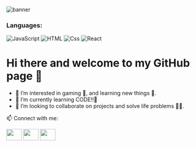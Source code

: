   <img src="https://media1.giphy.com/media/v1.Y2lkPTc5MGI3NjExaHU1MjB6NjM3cTVwMWNsYW5tcHY5eDBkdHZyZnN5cTVycjc2MThkOSZlcD12MV9pbnRlcm5hbF9naWZfYnlfaWQmY3Q9Zw/ig3awOhuuVdNUdWOLE/giphy.gif" alt="banner" />

<h3>Languages:</h3>

<p>
  
  <img alt="JavaScript" src="https://img.shields.io/badge/JavaScript-F7DF1E?logo=javascript&logoColor=white&style=for-the-badge" />
  <img alt="HTML" src="https://img.shields.io/badge/HTML-E34F26?logo=html5&logoColor=white&style=for-the-badge" />
  <img alt="Css" src="https://img.shields.io/badge/CSS-1572B6?logo=css3&logoColor=white&style=for-the-badge" />
  <img alt="React" src="https://img.shields.io/badge/React-61DAFB?logo=react&logoColor=white&style=for-the-badge" />

</p>

# Hi there and welcome to my GitHub page 👋
- 👀 I’m interested in gaming 👾, and learning new things 🤯.
- 🌱 I’m currently learning CODE!!🤮
- 💞️ I’m looking to collaborate on projects and solve life problems 👊👊.
  
📫 Connect with me:
<p align="left">
<a href="www.linkedin.com/in/tri-huynh0221/" target="blank"><img align="center" src="https://cdn.jsdelivr.net/npm/simple-icons@3.0.1/icons/linkedin.svg" alt="" height="30" width="40" /></a>
<a href="www.instagram.com/ud.krvm/" target="blank"><img align="center" src="https://cdn.jsdelivr.net/npm/simple-icons@3.0.1/icons/instagram.svg" alt="" height="30" width="40" /></a>
<a href="https://www.facebook.com/Tris.Huynh2k/" target="blank"><img align="center" src="https://cdn.jsdelivr.net/npm/simple-icons@3.0.1/icons/facebook.svg" alt="" height="30" width="40" /></a>
</p>


<!---
hanyohades/hanyohades is a ✨ special ✨ repository because its `README.md` (this file) appears on your GitHub profile.
You can click the Preview link to take a look at your changes.
--->
